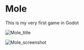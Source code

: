 # Mole

This is my very first game in Godot

![Mole_title](https://github.com/rolika/Mole/assets/9653659/05888be2-2ab2-4f1e-8995-c1630a9fd85e)

![Mole_screenshot](https://github.com/rolika/Mole/assets/9653659/ee9296f0-c3fd-464d-8636-178a54e5dc4a)
